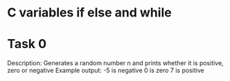 # C variables if else and while

# Task 0
Description: Generates a random number n and prints whether it is positive, zero or negative
	Example output: -5 is negative
	0 is zero
	7 is positive
			
